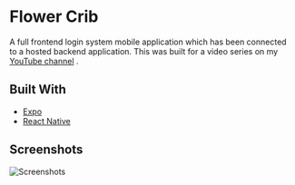 # Flower Crib 
A full frontend login system mobile application which has been connected to a hosted backend application. This was built for a video series on my [YouTube channel]() .

## Built With
* [Expo]()
* [React Native]()

## Screenshots
![Screenshots]()